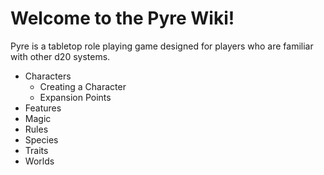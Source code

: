 # Welcome to the Pyre Wiki!

Pyre is a tabletop role playing game designed for players who are familiar with other d20 systems.

- Characters
  - Creating a Character
  - Expansion Points
- Features
- Magic
- Rules
- Species
- Traits
- Worlds
